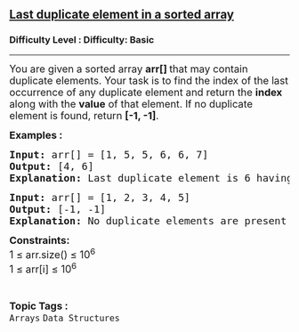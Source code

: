 <h2><a href="https://www.geeksforgeeks.org/problems/last-duplicate-element-in-a-sorted-array5539/1?page=13&difficulty=Basic&status=unsolved&sortBy=accuracy">Last duplicate element in a sorted array</a></h2><h3>Difficulty Level : Difficulty: Basic</h3><hr><div class="problems_problem_content__Xm_eO"><p><span style="font-size: 18px;">You are given a sorted array <strong>arr[] </strong>that may contain duplicate elements. Your task is to find the index of the last occurrence of any duplicate element and return the <strong>index</strong> along with the <strong>value</strong> of that element. If no duplicate element is found, return <strong>[-1, -1]</strong>.</span></p>
<p><span style="font-size: 18px;"><strong>Examples :</strong></span></p>
<pre><span style="font-size: 18px;"><strong>Input:</strong> arr[] = [1, 5, 5, 6, 6, 7]</span><br><span style="font-size: 18px;"><strong>Output:</strong> [4, 6]</span><br><span style="font-size: 18px;"><strong>Explanation: </strong>Last duplicate element is 6 having index 4.</span></pre>
<pre><span style="font-size: 18px;"><strong>Input: </strong>arr[] = [1, 2, 3, 4, 5]
<strong>Output:</strong> [-1, -1]<br><strong>Explanation:</strong> No duplicate elements are present in the array.
</span></pre>
<p><span style="font-size: 18px;"><strong>Constraints:</strong><br>1 ≤ arr.size() ≤ 10<sup>6</sup><br>1 ≤ arr[i] ≤ 10<sup>6</sup></span></p></div><br><p><span style=font-size:18px><strong>Topic Tags : </strong><br><code>Arrays</code>&nbsp;<code>Data Structures</code>&nbsp;